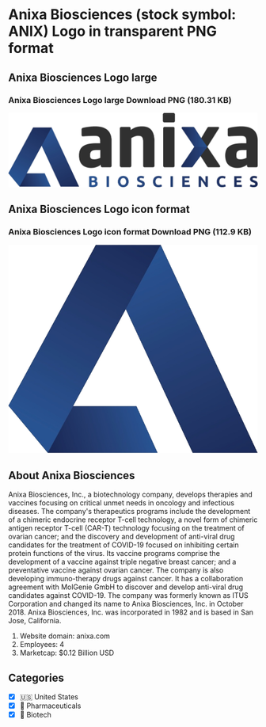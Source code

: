 # Anixa Biosciences (stock symbol: ANIX) Logo in transparent PNG format

## Anixa Biosciences Logo large

### Anixa Biosciences Logo large Download PNG (180.31 KB)

![Anixa Biosciences Logo large Download PNG (180.31 KB)](/img/orig/ANIX_BIG-6669608a.png)

## Anixa Biosciences Logo icon format

### Anixa Biosciences Logo icon format Download PNG (112.9 KB)

![Anixa Biosciences Logo icon format Download PNG (112.9 KB)](/img/orig/ANIX-c57dd4bc.png)

## About Anixa Biosciences

Anixa Biosciences, Inc., a biotechnology company, develops therapies and vaccines focusing on critical unmet needs in oncology and infectious diseases. The company's therapeutics programs include the development of a chimeric endocrine receptor T-cell technology, a novel form of chimeric antigen receptor T-cell (CAR-T) technology focusing on the treatment of ovarian cancer; and the discovery and development of anti-viral drug candidates for the treatment of COVID-19 focused on inhibiting certain protein functions of the virus. Its vaccine programs comprise the development of a vaccine against triple negative breast cancer; and a preventative vaccine against ovarian cancer. The company is also developing immuno-therapy drugs against cancer. It has a collaboration agreement with MolGenie GmbH to discover and develop anti-viral drug candidates against COVID-19. The company was formerly known as ITUS Corporation and changed its name to Anixa Biosciences, Inc. in October 2018. Anixa Biosciences, Inc. was incorporated in 1982 and is based in San Jose, California.

1. Website domain: anixa.com
2. Employees: 4
3. Marketcap: $0.12 Billion USD


## Categories
- [x] 🇺🇸 United States
- [x] 💊 Pharmaceuticals
- [x] 🧬 Biotech
